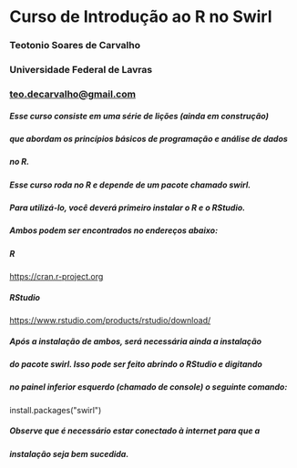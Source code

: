 # Curso de Introdução ao R no Swirl
### Teotonio Soares de Carvalho
### Universidade Federal de Lavras
### teo.decarvalho@gmail.com


##### Esse curso consiste em uma série de lições (ainda em construção)
##### que abordam os princípios básicos de programação e análise de dados
##### no R.

##### Esse curso roda no R e depende de um pacote chamado swirl.
##### Para utilizá-lo, você deverá primeiro instalar o R e o RStudio.
##### Ambos podem ser encontrados no endereços abaixo:
##### R
https://cran.r-project.org

##### RStudio
https://www.rstudio.com/products/rstudio/download/


##### Após a instalação de ambos, será necessária ainda a instalação
##### do pacote swirl. Isso pode ser feito abrindo o RStudio e digitando
##### no painel inferior esquerdo (chamado de console) o seguinte comando:
install.packages("swirl")

##### Observe que é necessário estar conectado à internet para que a 
##### instalação seja bem sucedida.

